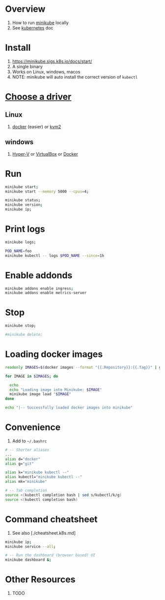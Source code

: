 # Overview
1. How to run [minikube](https://minikube.sigs.k8s.io/docs/start/) locally
1. See [kubernetes](./k8s.md) doc


# Install
1. https://minikube.sigs.k8s.io/docs/start/
1. A single binary
1. Works on Linux, windows, macos
1. NOTE: minikube will auto install the correct version of `kubectl`


# [Choose a driver](https://minikube.sigs.k8s.io/docs/drivers/)

## Linux
1. [docker](https://minikube.sigs.k8s.io/docs/drivers/docker/) (easier) or [kvm2](https://minikube.sigs.k8s.io/docs/drivers/kvm2/)

## windows
1. [Hyper-V](https://minikube.sigs.k8s.io/docs/drivers/hyperv/) or [VirtualBox](https://minikube.sigs.k8s.io/docs/drivers/virtualbox/) or [Docker](https://minikube.sigs.k8s.io/docs/drivers/docker/)


# Run
```sh
minikube start;
minikube start --memory 5000 --cpus=4;

minikube status;
minikube version;
minikube ip;
```


# Print logs
```sh
minikube logs;

POD_NAME=foo
minikube kubectl -- logs $POD_NAME --since=1h
```


# Enable addonds
```sh
minikube addons enable ingress;
minikube addons enable metrics-server
```


# Stop
```sh
minikube stop;

#minikube delete;
```

# Loading docker images
```sh
readonly IMAGES=$(docker images --format "{{.Repository}}:{{.Tag}}" | grep $QUALIFIED_IMAGE_NAME | sort --reverse | grep -v latest)

for IMAGE in $IMAGES; do

  echo
  echo "Loading image into Minikube: $IMAGE"
  minikube image load "$IMAGE"
done

echo "|-- Successfully loaded docker images into minikube"
```



# Convenience
1. Add to `~/.bashrc`
```sh
# -- Shorter aliases
...
alias d="docker"
alias g="git"

alias k="minikube kubectl --"
alias kubectl="minikube kubectl --"
alias mk="minikube"

# -- Tab completion
source <(kubectl completion bash | sed s/kubectl/k/g)
source <(kubectl completion bash)
```


# Command cheatsheet
1. See also [./cheatsheet.k8s.md]
```sh
minikube ip;
minikube service --all;

# -- Run the dashboard (browser based) UI
minikube dashboard &;
```


# Other Resources
1. TODO

